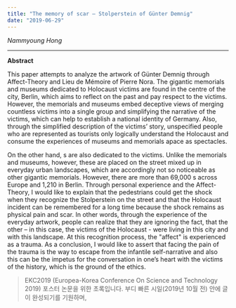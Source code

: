```yaml
---
title: "The memory of scar – Stolperstein of Günter Demnig"
date: "2019-06-29"
---
```


*Nammyoung Hong*

---

**Abstract**

This paper attempts to analyze the artwork <Stolperstein> of Günter Demnig through Affect-Theory and Lieu de Mémoire of Pierre Nora. The gigantic memorials and museums dedicated to Holocaust victims are found in the centre of the city, Berlin, which aims to reflect on the past and pay respect to the victims. However, the memorials and museums embed deceptive views of merging countless victims into a single group and simplifying the narrative of the victims, which can help to establish a national identity of Germany. Also, through the simplified description of the victims’ story, unspecified people who are represented as tourists only logically understand the Holocaust and consume the experiences of museums and memorials apace as spectacles.

On the other hand, <Stolperstein>s are also dedicated to the victims. Unlike the memorials and museums, however, these are placed on the street mixed up in everyday urban landscapes, which are accordingly not so noticeable as other gigantic memorials. However, there are more than 69,000 <Stolperstein>s across Europe and 1,210 in Berlin. Through personal experience and the Affect-Theory, I would like to explain that the pedestrians could get the shock when they recognize the Stolperstein on the street and that the Holocaust incident can be remembered for a long time because the shock remains as physical pain and scar. In other words, through the experience of the everyday artwork, people can realize that they are ignoring the fact, that the other – in this case, the victims of the Holocaust -  were living in this city and with this landscape. At this recognition process, the "affect" is experienced as a trauma. As a conclusion, I would like to assert that facing the pain of the trauma is the way to escape from the infantile self-narrative and also this can be the impetus for the conversation in one’s heart with the victims of the history, which is the ground of the ethics.

> EKC2019 (Europea-Korea Conference On Science and Technology 2019) 포스터 논문을 위한 초록입니다. 
부디 빠른 시일(2019년 10월 전) 안에 글이 완성되기를 기원하며,